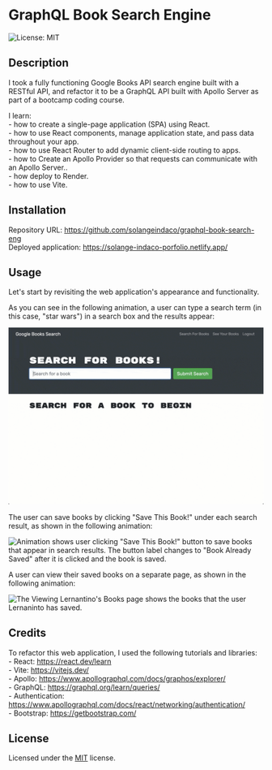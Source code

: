 # GraphQL Book Search Engine

![License: MIT ](https://img.shields.io/badge/License-MIT-yellow.svg)

## Description

I took a fully functioning Google Books API search engine built with a RESTful API, and refactor it to be a GraphQL API built with Apollo Server as part of a bootcamp coding course.
 
I learn:  
    - how to create a single-page application (SPA) using React.     
    - how to use React components, manage application state, and pass data throughout your app.     
    - how to use React Router to add dynamic client-side routing to apps.  
    - how to Create an Apollo Provider so that requests can communicate with an Apollo Server..    
    - how deploy to Render.    
    - how to use Vite.

## Installation

Repository URL: https://github.com/solangeindaco/graphql-book-search-eng   
Deployed application: https://solange-indaco-porfolio.netlify.app/   

## Usage

Let's start by revisiting the web application's appearance and functionality.

As you can see in the following animation, a user can type a search term (in this case, "star wars") in a search box and the results appear:

![Animation shows "star wars" typed into a search box and books about Star Wars appearing as results.](./assets/21-mern-homework-demo-01.gif)

The user can save books by clicking "Save This Book!" under each search result, as shown in the following animation:

![Animation shows user clicking "Save This Book!" button to save books that appear in search results. The button label changes to "Book Already Saved" after it is clicked and the book is saved.](./assets/21-mern-homework-demo-02.gif)

A user can view their saved books on a separate page, as shown in the following animation:

![The Viewing Lernantino's Books page shows the books that the user Lernaninto has saved.](./assets/21-mern-homework-demo-03.gif)


## Credits

To refactor this web application, I used the following tutorials and libraries:    
    - React: https://react.dev/learn     
    - Vite: https://vitejs.dev/     
    - Apollo: https://www.apollographql.com/docs/graphos/explorer/                  
    - GraphQL: https://graphql.org/learn/queries/                   
    - Authentication: https://www.apollographql.com/docs/react/networking/authentication/       
    - Bootstrap: https://getbootstrap.com/          
                                                                           

## License

Licensed under the [MIT](LICENSE) license.

